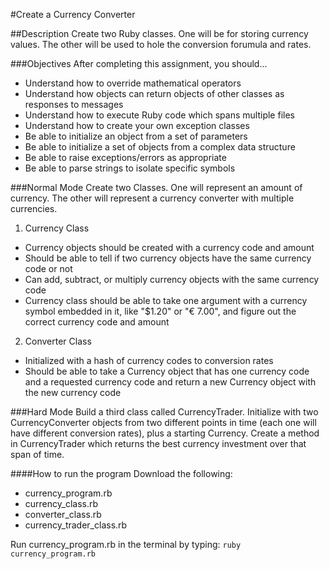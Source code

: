 #Create a Currency Converter

##Description
Create two Ruby classes. One will be for storing currency values. The other will be used to hole the conversion forumula and rates.


###Objectives
After completing this assignment, you should...

* Understand how to override mathematical operators
* Understand how objects can return objects of other classes as responses to messages
* Understand how to execute Ruby code which spans multiple files
* Understand how to create your own exception classes
* Be able to initialize an object from a set of parameters
* Be able to initialize a set of objects from a complex data structure
* Be able to raise exceptions/errors as appropriate
* Be able to parse strings to isolate specific symbols

###Normal Mode
Create two Classes. One will represent an amount of currency. The other will represent a currency converter with multiple currencies.

1. Currency Class
  * Currency objects should be created with a currency code and amount
  * Should be able to tell if two currency objects have the same currency code or not
  * Can add, subtract, or multiply currency objects with the same currency code
  * Currency class should be able to take one argument with a currency symbol embedded in it, like "$1.20" or "€ 7.00", and figure out the correct currency code and amount

2. Converter Class
  * Initialized with a hash of currency codes to conversion rates
  * Should be able to take a Currency object that has one currency code and a requested currency code and return a new Currency object with the new currency code

###Hard Mode
Build a third class called CurrencyTrader. Initialize with two CurrencyConverter objects from two different points in time (each one will have different conversion rates), plus a starting Currency. Create a method in CurrencyTrader which returns the best currency investment over that span of time.

####How to run the program
Download the following:
* currency_program.rb
* currency_class.rb
* converter_class.rb
* currency_trader_class.rb

Run currency_program.rb in the terminal by typing:
  `ruby currency_program.rb`
